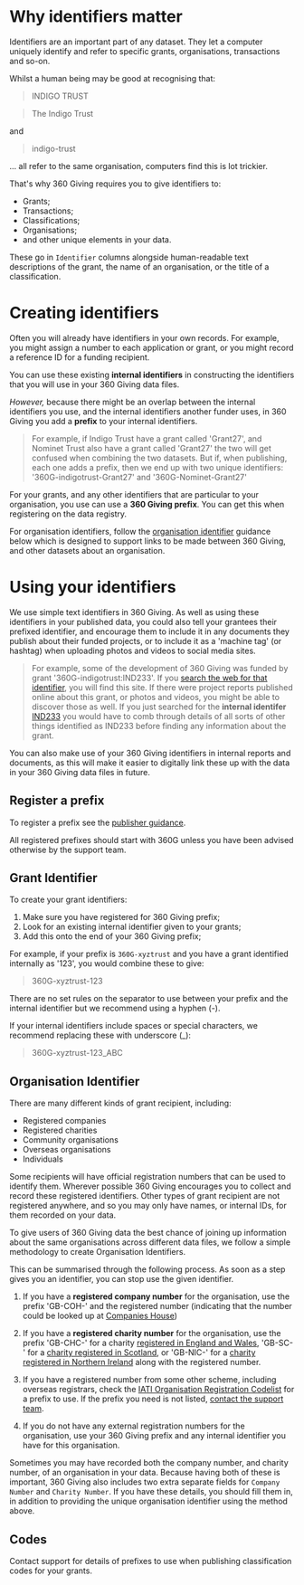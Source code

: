 <div id="toc"></div>

# Why identifiers matter

Identifiers are an important part of any dataset. They let a computer uniquely identify and refer to specific grants, organisations, transactions and so-on. 

Whilst a human being may be good at recognising that:

>INDIGO TRUST

>The Indigo Trust

and

>indigo-trust

... all refer to the same organisation, computers find this is lot trickier. 

That's why 360 Giving requires you to give identifiers to:

* Grants;
* Transactions; 
* Classifications;
* Organisations;
* and other unique elements in your data.

These go in ```Identifier``` columns alongside human-readable text descriptions of the grant, the name of an organisation, or the title of a classification.

# Creating identifiers

Often you will already have identifiers in your own records. For example, you might assign a number to each application or grant, or you might record a reference ID for a funding recipient.

You can use these existing **internal identifiers** in constructing the identifiers that you will use in your 360 Giving data files. 

*However,* because there might be an overlap between the internal identifiers you use, and the internal identifiers another funder uses, in 360 Giving you add a **prefix** to your internal identifiers. 

> For example, if Indigo Trust have a grant called 'Grant27', and Nominet Trust also have a grant called 'Grant27' the two will get confused when combining the two datasets. But if, when publishing, each one adds a prefix, then we end up with two unique identifiers: '360G-indigotrust-Grant27' and '360G-Nominet-Grant27'

For your grants, and any <span class="tooltip" title="For example, you might maintain your own codes to classify grants, or you might have an internal numbering scheme for organisations rather than recording charity and company numbers.">other identifiers that are particular to your organisation</span>, you use can use a **360 Giving prefix**. You can get this when registering on the data registry. 

For organisation identifiers, follow the [organisation identifier](#organisation-identifier) guidance below which is designed to support links to be made between 360 Giving, and other datasets about an organisation.

# Using your identifiers

We use simple text identifiers in 360 Giving. As well as using these identifiers in your published data, you could also tell your grantees their prefixed identifier, and encourage them to include it in any documents they publish about their funded projects, or to include it as a 'machine tag' (or hashtag) when uploading photos and videos to social media sites. 

> For example, some of the development of 360 Giving was funded by grant '360G-indigotrust:IND233'. If you [search the web for that identifier](https://www.google.co.uk/search?q=360G-indigotrust%3AIND233), you will find this site. If there were project reports published online about this grant, or photos and videos, you might be able to discover those as well. If you just searched for the **internal identifer** [IND233](https://www.google.co.uk/search?q=IND233) you would have to comb through details of all sorts of other things identified as IND233 before finding any information about the grant.

You can also make use of your 360 Giving identifiers in internal reports and documents, as this will make it easier to digitally link these up with the data in your 360 Giving data files in future.

## Register a prefix

To register a prefix see the [publisher guidance](/publish/).

All registered prefixes should start with 360G unless you have been advised otherwise by the support team. 

## Grant Identifier

To create your grant identifiers:

1. Make sure you have registered for 360 Giving prefix;
2. Look for an <span class="tooltip" title="This might be a sequential number assigned to each grant at the point of application, or a combination of the 'funding scheme' identifier and a sequential number for the grant. The important thing is that the identifier should be unique inside your organisation, so adding the prefix will make it unique across the whole world.">existing internal identifier</span> given to your grants;
2. Add this onto the end of your 360 Giving prefix;

For example, if your prefix is ```360G-xyztrust``` and you have a grant identified internally as '123', you would combine these to give:

>360G-xyztrust-123

There are no set rules on the separator to use between your prefix and the internal identifier but we recommend using a hyphen (-).

If your internal identifiers include spaces or special characters, we recommend replacing these with underscore (_):

>360G-xyztrust-123_ABC


## Organisation Identifier

There are many different kinds of grant recipient, including:

* Registered companies
* Registered charities
* Community organisations
* Overseas organisations
* Individuals

Some recipients will have official registration numbers that can be used to identify them. Wherever possible 360 Giving encourages you to collect and record these registered identifiers. Other types of grant recipient are not registered anywhere, and so you may only have names, or internal IDs, for them recorded on your data.

To give users of 360 Giving data the best chance of joining up information about the same organisations across different data files, we follow a simple methodology to create Organisation Identifiers.

This can be summarised through the following process. As soon as a step gives you an identifier, you can stop use the given identifier. 

1. If you have a **registered company number** for the organisation, use the prefix 'GB-COH-' and the registered number (indicating that the number could be looked up at [Companies House](http://www.companieshouse.gov.uk))

2. If you have a **registered charity number** for the organisation, use the prefix 'GB-CHC-' for a charity [registered in England and Wales](www.charitycommission.gov.uk/), 'GB-SC-' for a [charity registered in Scotland](http://www.oscr.org.uk/), or 'GB-NIC-' for a [charity registered in Northern Ireland](http://www.charitycommissionni.org.uk/) along with the registered number.

3. If you have a registered number from some other scheme, including overseas registrars, check the [IATI Organisation Registration Codelist](http://iatistandard.org/201/codelists/OrganisationRegistrationAgency/) for a prefix to use. If the prefix you need is not listed, [contact the support team](/support/).

4. If you do not have any external registration numbers for the organisation, use your 360 Giving prefix and <span class="tooltip" title="If you use a database that records details of organisations in a separate lookup table, this may provide an identifier you can use. If you only record data in a spreadsheet, and don't assign organisations an ID, you could use a spreadsheet formula to turn the organisation name into an identifier (e.g. removing spaces and lowercasing the name). The support team can provide guidance on this. If there is a chance that your organisation identifiers might overlap with grant identifiers, just add 'ORG' into the identifier string (e.g. '360G-xyztrust-ORG123')">any internal identifier you have for this organisation</span>. 

Sometimes you may have recorded both the company number, and charity number, of an organisation in your data. Because having both of these is important, 360 Giving also includes two extra separate fields for ```Company Number``` and ```Charity Number```. If you have these details, you should fill them in, in addition to providing the unique organisation identifier using the method above. 


## Codes

Contact support for details of prefixes to use when publishing classification codes for your grants.


<script>
$('#toc').toc({
    'selectors': 'h1,h2,h3,h4', //elements to use as headings
    'smoothScrolling': true, //enable or disable smooth scrolling on click
    'prefix': 'toc', //prefix for anchor tags and class names
    'onHighlight': function(el) {}, //called when a new section is highlighted 
    'highlightOnScroll': true, //add class to heading that is currently in focus
    'highlightOffset': 100, //offset to trigger the next headline
    'anchorName': function(i, heading, prefix) { //custom function for anchor name
        return prefix+i;
    },
    'headerText': function(i, heading, $heading) { //custom function building the header-item text
        if ($heading.text()=="About") {
            return ""
        } else {
           return $heading.text();
        }
    }
});
</script>
